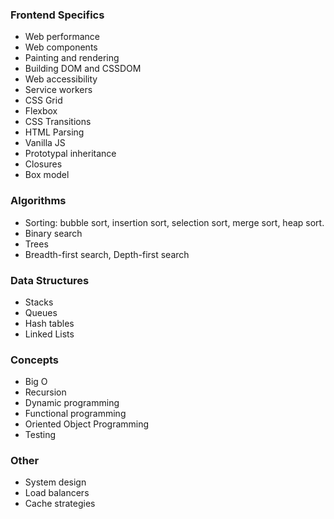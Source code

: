 ### Frontend Specifics
* Web performance
* Web components
* Painting and rendering
* Building DOM and CSSDOM
* Web accessibility
* Service workers
* CSS Grid
* Flexbox
* CSS Transitions
* HTML Parsing
* Vanilla JS
* Prototypal inheritance
* Closures
* Box model

### Algorithms
* Sorting: bubble sort, insertion sort, selection sort, merge sort, heap sort.
* Binary search
* Trees
* Breadth-first search, Depth-first search

### Data Structures
* Stacks
* Queues
* Hash tables
* Linked Lists

### Concepts
* Big O
* Recursion
* Dynamic programming
* Functional programming
* Oriented Object Programming
* Testing

### Other
* System design
* Load balancers
* Cache strategies
